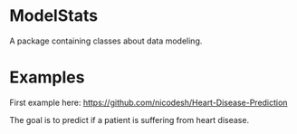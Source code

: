 # ModelStats
A package containing classes about data modeling.

# Examples
First example here: https://github.com/nicodesh/Heart-Disease-Prediction

The goal is to predict if a patient is suffering from heart disease.
